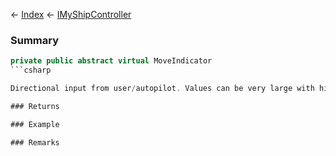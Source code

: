 ← [Index](Api-Index) ← [IMyShipController](Sandbox.ModAPI.Ingame.IMyShipController)

### Summary

```csharp
private public abstract virtual MoveIndicator
```csharp

Directional input from user/autopilot. Values can be very large with high controller sensitivity

### Returns

### Example

### Remarks

